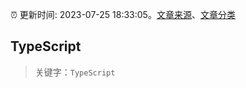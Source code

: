 :alarm_clock: 更新时间: 2023-07-25 18:33:05。[文章来源](/README.md)、[文章分类](/TAGS.md)

## TypeScript


> 关键字：`TypeScript`



